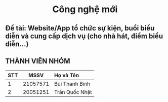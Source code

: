 <h1 align="center"><b>Công nghệ mới</b></h>

## Đề tài: Website/App tổ chức sự kiện, buổi biểu diễn và cung cấp dịch vụ (cho nhà hát, điểm biểu diễn...)

## THÀNH VIÊN NHÓM
|STT| MSSV      | Họ và Tên               |                                      
|---|:---------:| :-----------------------|
| 1 | 21057571  | Bùi Thanh Bình          |
| 2 | 20051251  | Trần Quốc Nhật          |

